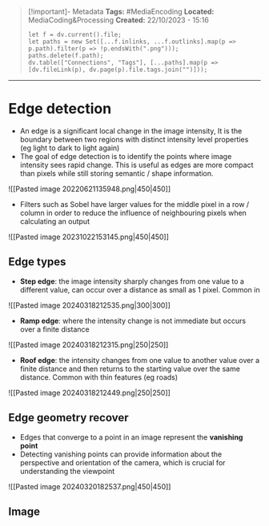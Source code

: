 > [!important]- Metadata
> **Tags:** #MediaEncoding 
> **Located:** MediaCoding&Processing
> **Created:** 22/10/2023 - 15:16
> ```dataviewjs
> let f = dv.current().file;
> let paths = new Set([...f.inlinks, ...f.outlinks].map(p => p.path).filter(p => !p.endsWith(".png")));
> paths.delete(f.path);
> dv.table(["Connections", "Tags"], [...paths].map(p => [dv.fileLink(p), dv.page(p).file.tags.join("")]));
> ```

___
# Edge detection
- An edge is a significant local change in the image intensity, It is the boundary between two regions with distinct intensity level properties (eg light to dark to light again)
- The goal of edge detection is to identify the points where image intensity sees rapid change. This is useful as edges are more compact than pixels while still storing semantic / shape information.

![[Pasted image 20220621135948.png|450|450]]

- Filters such as Sobel have larger values for the middle pixel in a row / column in order to reduce the influence of neighbouring pixels when calculating an output

![[Pasted image 20231022153145.png|450|450]]
## Edge types 
- **Step edge**: the image intensity sharply changes from one value to a different value, can occur over a distance as small as 1 pixel. Common in 


![[Pasted image 20240318212535.png|300|300]]
- **Ramp edge**: where the intensity change is not immediate but occurs over a finite distance

![[Pasted image 20240318212315.png|250|250]]

- **Roof edge**: the intensity changes from one value to another value over a finite distance and then returns to the starting value over the same distance. Common with thin features (eg roads)

![[Pasted image 20240318212449.png|250|250]]

## Edge geometry recover 
- Edges that converge to a point in an image represent the **vanishing point**
- Detecting vanishing points can provide information about the perspective and orientation of the camera, which is crucial for understanding the viewpoint

![[Pasted image 20240320182537.png|450|450]]




##  Image 
